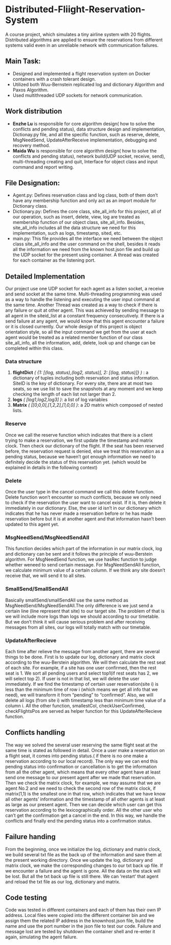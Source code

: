 # Distributed-Fliight-Reservation-System
A course project, which simulates a tiny airline system with 20 flights. 
Distributed algorithms are applied to ensure the reservations from different systems valid even in an unreliable network with communication failures.

## Main Task:
- Designed and implemented a flight reservation system on Docker containers with a crash tolerant design.
- Utilized both Wuu-Bernstein replicated log and dictionary Algorithm and Paxos Algorithm.
- Used multithreaded UDP sockets for network communication.

## Work distribution
- **Enzhe Lu** is responsible for core algorithm design( how to solve the conflicts and pending status), data structure design and implementation, Dictionay.py file, and all the specific function, such as reserve, delete, MsgNeedSend, UpdateAfterReceive implementation, debugging and recovery method.
- **Maida Wu** is responsible for core algorithm design( how to solve the conflicts and pending status), network build(UDP socket, receive, send), multi-threading creating and quit, Interface for object class and input command and report writing.

## File Designation:
- Agent.py:
Defines reservation class and log class, both of them don’t have any membership function and only act as an import module for Dictionary class.
- Dictionary.py:
Defines the core class, site_all_info for this project, all of our operation, such as insert, delete, view, log are treated as membership function of our object class, site_all_info. Besides, site_all_info includes all the data structure we need for this implementation, such as logs, timestamp, sited, etc.
- main.py:
This file provides all the interface we need between the object class site_all_info and the user command on the shell, besides it reads all the information we need from the known host.json file and build up the UDP socket for the present using container. A thread was created for each container as the listening port.

## Detailed Implementation
Our project use one UDP socket for each agent as a listen socket, a receive and send socket at the same time. Multi-threading programming was used as a way to handle the listening and executing the user input command at the same time. Another Thread was created as a way to check if there is any failure or quit at other agent. This was achieved by sending message to all agent in the siteid_list at a constant frequency consecutively. If there is a send failure at any agent, we would know that this agent encounter a failure or it is closed currently.
Our whole design of this project is object orientation style, so all the input command we get from the user at each agent would be treated as a related member function of our class site_all_info, all the information, add, delete, look up and change can be completed within this class.

### Data structure
1. **flightDict** *( {1: [(log, status),(log2, status)], 2: [(log, status)]} )* : a dictionary of tuples including both reservation and status information. SiteID is the key of dictionary. For every site, there are at most two seats, so we use list to save the snapshots at any moment and we keep checking the length of each list not larger than 2.
2. **logs** *( [log1,log2,log3] )*: a list of log variables
3. **Matrix** *( [[0,0,0],[1,2,2],[1,0,0] )*: a 2D matrix which composed of nested lists.

### Reserve
Once we call the reserve function which indicates that there is a client trying to make a reservation, we first update the timestamp and matrix clock. Then check our dictionary of the flight. If the seat has been reserved before, the reservation request is denied, else we treat this reservation as a pending status, because we haven’t got enough information we need to definitely decide the status of this reservation yet. (which would be explained in details in the following context)

### Delete
Once the user type in the cancel command we call this delete function. Delete function won’t encounter so much conflicts, because we only need to check if the reservation the user want to cancel exist. If it is, then delete it immediately in our dictionary. Else, the user id isn’t in our dictionary which indicates that he has never made a reservation before or he has made reservation before but it is at another agent and that information hasn’t been updated to this agent yet.

### MsgNeedSend/MsgNeedSendAll
This function decides which part of the information in our matrix clock, log and dictionary can be sent and it follows the principle of wuu-Berstein algorithm. For MsgNeedSend function, we use hasRec function to judge whether weneed to send certain message. For MsgNeedSendAll function, we calculate minimum value of a certain column. If we think any site doesn’t receive that, we will send it to all sites.

### SmallSend/SmallSendAll
Basically smallSend/smallSendAll use the same method as MsgNeedSend/MsgNeedSendAll.The only difference is we just send a certain line (line represent that site) to our target site. The problem of that is we will include more logs than logs we should according to our timetable. But we don’t think it will cause serious problem and after receiving messages from all sites, our logs will totally match with our timetable.

### UpdateAfterRecieve
Each time after relieve the message from another agent, there are several things to be done. First is to update our log, dictionary and matrix clock according to the wuu-Berstein algorithm. We will then calculate the rest seat of each site. For example, if a site has one user confirmed, then the rest seat is 1. We sort all pending users and select top1(if rest seats has 2, we will select top 2). If user is not in that list, we will delete the user immediately. If we find the timestamp of certain user reservation(site i) is less than the minimum time of row i (which means we get all info that we need), we will transform it from “pending” to “confirmed”. Also, we will delete all logs (from site i) with timestamp less than minimum time value of a column i.
All the other function, smallestCol, checkUserConfirmed, checkFlightsPos are served as helper function for this UpdateAfterRecieve function.

## Conflicts handling
The way we solved the several user reserving the same flight seat at the same time is stated as followed in detail. Once a user make a reservation on a flight seat, it comes into pending status.( if there is no one make a reservation according to our local record). The only way we can end this pending status into confirmation or cancellation is to get the information from all the other agent, which means that every other agent have at least send one message to our present agent after we made that reservation. Then we check the matrix clock, for example, we may assume that we are agent No.2 and we need to check the second row of the matrix clock, if matrix(1,1) is the smallest one in that row, which indicates that we have know all other agents’ information and the timestamp of all other agents is at least as large as our present agent.
Then we can decide which user can get this reservation according to the lexicographically order. All the other user who can’t get the confirmation get a cancel in the end. In this way, we handle the conflicts and finally end the pending status into a confirmation status.

## Failure handing
From the beginning, once we initialize the log, dictionary and matrix clock, we build several txt file as the back up of the information and save them at the present working directory. Once we update the log, dictionary and matrix clock, we make the corresponding changes to our txt back up file. If we encounter a failure and the agent is gone. All the data on the stack will be lost. But all the txt back up file is still there. We can ‘restart’ that agent and reload the txt file as our log, dictionary and matrix.

## Code testing
Code was tested in different containers and each of them has their own IP address. Local files were copied into the different container bin and we assign them the related IP address in the knownhost.json file, build the name and use the port number in the json file to test our code.
Failure and message lost are tested by shutdown the container shell and re-enter it again, simulating the agent failure.


